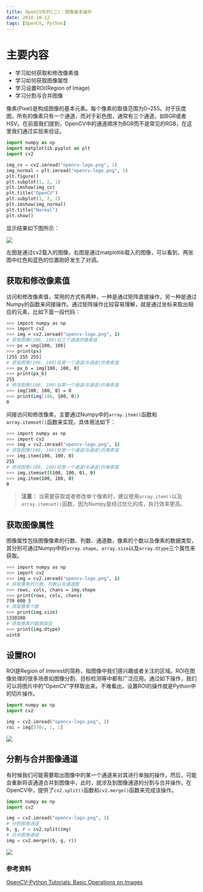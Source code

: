 ```yaml
---
title: OpenCV系列(二)：图像基本操作
date: 2018-10-12
tags: [OpenCV, Python]
---
```


# 主要内容

- 学习如何获取和修改像素值
- 学习如何获取图像属性
- 学习设置ROI(Region of Image)
- 学习分割与合并图像

<!-- more -->

像素(Pixel)是构成图像的基本元素。每个像素的取值范围为0~255。对于灰度图，所有的像素只有一个通道，而对于彩色图，通常有三个通道，如BGR或者HSV。在前面我们提到，OpenCV中的通道顺序为BGR而不是常见的RGB，在这里我们通过实验来验证。

```Python
import numpy as np 
import matplotlib.pyplot as plt
import cv2

img_cv = cv2.imread("opencv-logo.png", 1)
img_normal = plt.imread("opencv-logo.png", 1)
plt.figure()
plt.subplot(1, 2, 1)
plt.imshow(img_cv)
plt.title("OpenCV")
plt.subplot(1, 2, 2)
plt.imshow(img_normal)
plt.title("Normal")
plt.show()
```

显示结果如下图所示：

<img src="channel.png"  />

左图是通过cv2载入的图像，右图是通过matplotlib载入的图像，可以看到，两张图中红色和蓝色的位置刚好发生了对调。

## 获取和修改像素值

访问和修改像素值，常用的方式有两种，一种是通过矩阵直接操作，另一种是通过Numpy的函数来间接操作。通过矩阵操作比较容易理解，就是通过坐标来取出相应的元素，比如下面一段代码：

```Bash
>>> import numpy as np
>>> import cv2
>>> img = cv2.imread("opencv-logo.png", 1)
# 获取图像(100, 100)处三个通道的像素值
>>> px = img[100, 100]
>>> print(px)
[255 255 255]
# 获取图像(100, 100)处第一个通道(B通道)的像素值
>>> px_b = img[100, 100, 0]
>>> print(px_b)
255
# 修改图像(100, 100)处第一个通道(B通道)的像素值
>>> img[100, 100, 0] = 0
>>> print(img[100, 100, 0])
0
```

间接访问和修改像素，主要通过Numpy中的`array.item()`函数和`array.itemset()`函数来实现，具体用法如下：

```Bash
>>> import numpy as np
>>> import cv2
>>> img = cv2.imread("opencv-logo.png", 1)
# 获取图像(100, 100)处第一个通道(B通道)的像素值
>>> img.item(100, 100, 0)
255
# 修改图像(100, 100)处第一个通道(B通道)的像素值
>>> img.itemset((100, 100, 0), 0)
>>> img.item(100, 100, 0)
0
```

> **注意：** 当需要获取或者修改单个像素时，建议使用`array.item()`以及`array.itemset()`函数，因为Numpy是经过优化的库，执行效率更高。

## 获取图像属性

图像属性包括图像像素的行数、列数、通道数，像素的个数以及像素的数据类型，其分别可通过Numpy中的`array.shape`、`array.size`以及`array.dtype`三个属性来获取。

```Bash
>>> import numpy as np
>>> import cv2
>>> img = cv2.imread("opencv-logo.png", 1)
# 获取像素的行数、列数以及通道数
>>> rows, cols, chans = img.shape
>>> print(rows, cols, chans)
739 600 3
# 获取像素个数
>>> print(img.size)
1330200
# 获取像素的数据类型
>>> print(img.dtype)
uint8
```

## 设置ROI
ROI是Region of Interest的简称，指图像中我们感兴趣或者关注的区域。ROI在图像处理的很多场景如图像分割、目标检测等中都有广泛应用。通过如下操作，我们可以将图片中的”OpenCV“字样取出来。不难看出，设置ROI的操作就是Python中的切片操作。

```Python
import numpy as np 
import cv2

img = cv2.imread("opencv-logo.png", 1)
roi = img[570:, :, :]
```

<img src="roi.png"  />

## 分割与合并图像通道

有时候我们可能需要取出图像中的某一个通道来对其进行单独的操作，然后，可能会重新将该通道合并到图像中，此时，就涉及到图像通道的分割与合并操作。在OpenCV中，提供了`cv2.split()`函数和`cv2.merge()`函数来完成该操作。

```Python
import numpy as np
import cv2

img = cv2.imread("opencv-logo.png", 1)
# 分割图像通道
b, g, r = cv2.split(img)
# 合并图像通道
img = cv2.merge((b, g, r))
```

<img src="split_merge.png"  />

### 参考资料

[OpenCV-Python Tutorials: Basic Operations on Images](https://docs.opencv.org/3.0-beta/doc/py_tutorials/py_core/py_basic_ops/py_basic_ops.html#basic-ops)